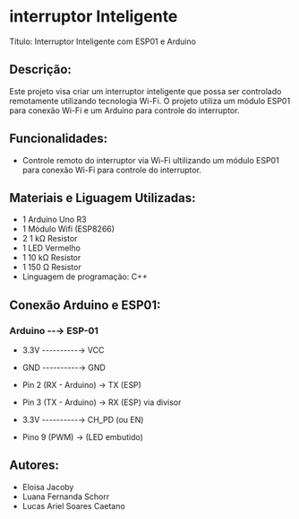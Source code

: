 # interruptor Inteligente
Título: Interruptor Inteligente com ESP01 e Arduino

## Descrição:
Este projeto visa criar um interruptor inteligente que possa ser controlado remotamente utilizando tecnologia Wi-Fi. O projeto utiliza um módulo ESP01 para conexão Wi-Fi e um Arduino para controle do interruptor.

## Funcionalidades:

- Controle remoto do interruptor via Wi-Fi ultilizando um módulo ESP01 para conexão Wi-Fi para controle do interruptor.

## Materiais e Liguagem Utilizadas:

- 1	Arduino Uno R3
- 1	Módulo Wifi (ESP8266)
- 2	1 kΩ Resistor
- 1	LED Vermelho 
- 1	10 kΩ Resistor
- 1	150 Ω Resistor
- Linguagem de programação: C++

## Conexão Arduino e ESP01:

###  Arduino   --→    ESP-01
- 3.3V ----------→ VCC
- GND ----------→  GND
- Pin 2 (RX - Arduino) → TX (ESP)
- Pin 3 (TX - Arduino) → RX (ESP) via divisor
- 3.3V ----------→ CH_PD (ou EN)

- Pino 9 (PWM) → (LED embutido)

## Autores:
- Eloisa Jacoby
- Luana Fernanda Schorr
- Lucas Ariel Soares Caetano

